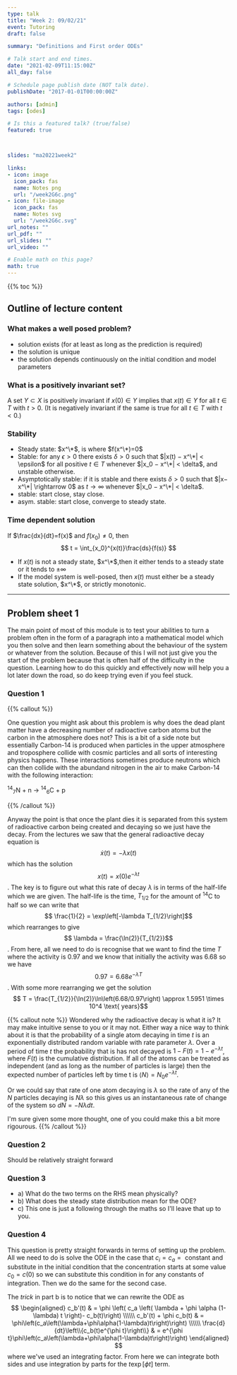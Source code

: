 ```yaml
---
type: talk
title: "Week 2: 09/02/21"
event: Tutoring
draft: false

summary: "Definitions and First order ODEs"

# Talk start and end times.
date: "2021-02-09T11:15:00Z"
all_day: false

# Schedule page publish date (NOT talk date).
publishDate: "2017-01-01T00:00:00Z"

authors: [admin]
tags: [odes]

# Is this a featured talk? (true/false)
featured: true



slides: "ma20221week2"

links:
- icon: image
  icon_pack: fas
  name: Notes png
  url: "/week2G6c.png"
- icon: file-image
  icon_pack: fas
  name: Notes svg
  url: "/week2G6c.svg"
url_notes: ""
url_pdf: ""
url_slides: ""
url_video: ""

# Enable math on this page?
math: true
---
```


{{% toc %}}

## Outline of lecture content

### What makes a well posed problem?

- solution exists (for at least as long as the prediction is required)
- the solution is unique
- the solution depends continuously on the initial condition and model parameters

### What is a positively invariant set?

A set $Y \subset X$ is positively invariant if $x(0) \in Y$ implies that $x(t) \in Y$ for all $t \in T$ with $t > 0$. (It
is negatively invariant if the same is true for all $t \in T$ with $t < 0$.)


### Stability

- Steady state: $x^\*$, is where $f(x^\*)=0$
- Stable: for any $\epsilon > 0$ there exists $\delta > 0$ such that $|x(t) − x^\*| < \epsilon$ for all positive $t \in T$ whenever $|x_0 − x^\*| < \delta$, and unstable otherwise.
- Asymptotically stable: if it is stable and there exists $\delta > 0$ such that $|x− x^\*| \rightarrow 0$ as $t → \infty$ whenever $|x_0 − x^\*| < \delta$.
- stable: start close, stay close. 
- asym. stable: start close, converge to steady state.

### Time dependent solution

If $\frac{dx}{dt}=f(x)$ and $f(x_0)\neq0$, then
$$
t = \int_{x_0}^{x(t)}\frac{ds}{f(s)}
$$
- If $x(t)$ is not a steady state, $x^\*$,then it either tends to a steady state or it tends to $\pm\infty$
- If the model system is well-posed, then $x(t)$ must either be a steady state solution, $x^\*$, or strictly monotonic.

---

## Problem sheet 1

The main point of most of this module is to test your abilities to turn a problem often in the form of a paragraph into a mathematical model which you then solve and then learn something about the behaviour of the system or whatever from the solution. Because of this I will not just give you the start of the problem because that is often half of the difficulty in the question. Learning how to do this quickly and effectively now will help you a lot later down the road, so do keep trying even if you feel stuck.

### Question 1

{{% callout %}}

One question you might ask about this problem is why does the dead plant matter have a decreasing number of radioactive carbon atoms but the carbon in the atmosphere does not? This is a bit of a side note but essentially Carbon-14 is produced when particles in the upper atmosphere and troposphere collide with cosmic particles and all sorts of interesting physics happens. These interactions sometimes produce neutrons which can then collide with the abundand nitrogen in the air to make Carbon-14 with the following interaction:

<sup>14</sup><sub>7</sub>N + n &rarr; <sup>14</sup><sub>6</sub>C + p

{{% /callout %}}

Anyway the point is that once the plant dies it is separated from this system of radioactive carbon being created and decaying so we just have the decay. From the lectures we saw that the general radioactive decay equation is
$$\dot{x}(t) = -\lambda x(t)$$
which has the solution
$$x(t) = x(0)e^{-\lambda t} $$.
The key is to figure out what this rate of decay $\lambda$ is in terms of the half-life which we are given. The half-life is the time, $T_{1/2}$ for the amount of <sup>14</sup>C to half so we can write that
$$ \frac{1}{2} = \exp\left[-\lambda T_{1/2}\right]$$
which rearranges to give
$$ \lambda = \frac{\ln(2)}{T_{1/2}}$$.
From here, all we need to do is recognise that we want to find the time $T$ where the activity is $0.97$ and we know that initially the activity was $6.68$ so we have 
$$ 0.97 = 6.68 e^{-\lambda T}$$.
With some more rearranging we get the solution 
$$ T = \frac{T_{1/2}}{\ln(2)}\ln\left(6.68/0.97\right) \approx 1.5951 \times 10^4 \text{ years}$$

{{% callout note %}}
Wondered why the radioactive decay is what it is? It may make intuitive sense to you or it may not. Either way a nice way to think about it is that the probability of a single atom decaying in time $t$ is an exponentially distributed random variable with rate parameter $\lambda$. Over a period of time $t$ the probability that is has not decayed is $1-F(t)=1-e^{-\lambda t}$, where $F(t)$ is the cumulative distribution. If all of the atoms can be treated as independent (and as long as the number of particles is large) then the expected number of particles left by time t is $\langle N\rangle = N_0 e^{-\lambda t}$.

Or we could say that rate of one atom decaying is $\lambda$ so the rate of any of the $N$ particles decaying is $N\lambda$ so this gives us an instantaneous rate of change of the system so $dN=-N\lambda dt$.

I'm sure given some more thought, one of you could make this a bit more rigourous.
{{% /callout %}}

### Question 2

Should be relatively straight forward

### Question 3

- a) What do the two terms on the RHS mean physically?
- b) What does the steady state distribution mean for the ODE?
- c) This one is just a following through the maths so I'll leave that up to you.

### Question 4

This question is pretty straight forwards in terms of setting up the problem. All we need to do is solve the ODE in the case that $c_i=c_a=\text{ constant}$ and substitute in the initial condition that the concentration starts at some value $c_0=c(0)$ so we can substitute this condition in for any constants of integration. Then we do the same for the second case. 

The *trick* in part b is to notice that we can rewrite the ODE as
$$
\begin{aligned}
    c_b'(t) & = \phi \left( c_a \left( \lambda + \phi \alpha (1-\lambda) t \right)- c_b(t)\right) \\\\\\
    c_b'(t) + \phi c_b(t) & = \phi\left(c_a\left(\lambda+\phi\alpha(1-\lambda)t\right)\right) \\\\\\
    \frac{d}{dt}\left\\{c_b(t)e^{\phi t}\right\\} & = e^{\phi t}\phi\left(c_a\left(\lambda+\phi\alpha(1-\lambda)t\right)\right)
\end{aligned}
$$
where we've used an integrating factor. From here we can integrate both sides and use integration by parts for the $t\exp[\phi t]$ term.